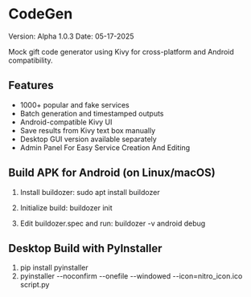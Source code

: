 # CodeGen

Version: Alpha 1.0.3
Date: 05-17-2025

Mock gift code generator using Kivy for cross-platform and Android compatibility.

## Features
- 1000+ popular and fake services
- Batch generation and timestamped outputs
- Android-compatible Kivy UI
- Save results from Kivy text box manually
- Desktop GUI version available separately
- Admin Panel For Easy Service Creation And Editing

## Build APK for Android (on Linux/macOS)

1. Install buildozer:
   sudo apt install buildozer

2. Initialize build:
   buildozer init

3. Edit buildozer.spec and run:
   buildozer -v android debug

## Desktop Build with PyInstaller

1. pip install pyinstaller
2. pyinstaller --noconfirm --onefile --windowed --icon=nitro_icon.ico script.py
